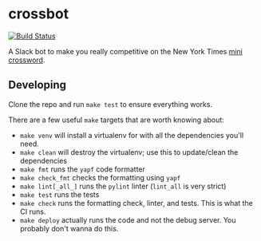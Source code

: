 # crossbot
[![Build Status](https://travis-ci.org/mwillsey/crossbot.svg?branch=master)](https://travis-ci.org/mwillsey/crossbot)

A Slack bot to make you really competitive on the New York Times
[mini crossword](http://www.nytimes.com/crosswords/game/mini).

## Developing

Clone the repo and run `make test` to ensure everything works.

There are a few useful `make` targets that are worth knowing about:

- `make venv` will install a virtualenv for with all the dependencies you'll need.
- `make clean` will destroy the virtualenv; use this to update/clean the dependencies
- `make fmt` runs the `yapf` code formatter
- `make check_fmt` checks the formatting using `yapf`
- `make lint[_all_]` runs the `pylint` linter (`lint_all` is very strict)
- `make test` runs the tests
- `make check` runs the formatting check, linter, and tests. This is what the CI runs.
- `make deploy` actually runs the code and not the debug server. You probably don't wanna do this.
